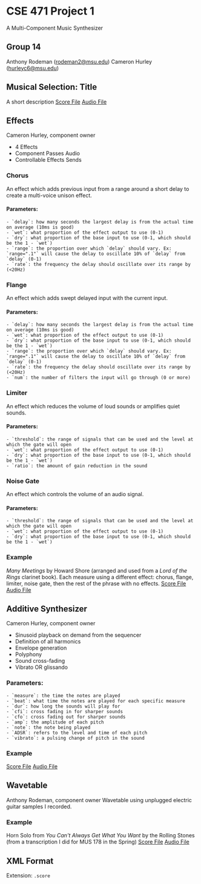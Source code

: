 # CSE 471 Project 1
A Multi-Component Music Synthesizer


## Group 14
Anthony Rodeman (rodeman2@msu.edu)
Cameron Hurley (hurleyc6@msu.edu)

## Musical Selection: Title
A short description
[Score File](music-selection.score)
[Audio File](music-selection.wav)

## Effects
Cameron Hurley, component owner
- 4 Effects
- Component Passes Audio
- Controllable Effects Sends

### Chorus
An effect which adds previous input from a range around a short delay to create a multi-voice unison effect. 
#### Parameters:
	- `delay`: how many seconds the largest delay is from the actual time on average (10ms is good)
	- `wet`: what proportion of the effect output to use (0-1)
	- `dry`: what proportion of the base input to use (0-1, which should be the 1 - `wet`)
	- `range`: the proportion over which `delay` should vary. Ex: `range=".1"` will cause the delay to oscillate 10% of `delay` from `delay` (0-1)
	- `rate`: the frequency the delay should oscillate over its range by (<20Hz)

### Flange
An effect which adds swept delayed input with the current input.
#### Parameters:
	- `delay`: how many seconds the largest delay is from the actual time on average (10ms is good)
	- `wet`: what proportion of the effect output to use (0-1)
	- `dry`: what proportion of the base input to use (0-1, which should be the 1 - `wet`)
	- `range`: the proportion over which `delay` should vary. Ex: `range=".1"` will cause the delay to oscillate 10% of `delay` from `delay` (0-1)
	- `rate`: the frequency the delay should oscillate over its range by (<20Hz)
	- `num`: the number of filters the input will go through (0 or more)

### Limiter
An effect which reduces the volume of loud sounds or amplifies quiet sounds.
#### Parameters:
	- `threshold`: the range of signals that can be used and the level at which the gate will open
	- `wet`: what proportion of the effect output to use (0-1)
	- `dry`: what proportion of the base input to use (0-1, which should be the 1 - `wet`)
	- `ratio`: the amount of gain reduction in the sound
	
### Noise Gate
An effect which controls the volume of an audio signal.
#### Parameters:
	- `threshold`: the range of signals that can be used and the level at which the gate will open
	- `wet`: what proportion of the effect output to use (0-1)
	- `dry`: what proportion of the base input to use (0-1, which should be the 1 - `wet`)

### Example
*Many Meetings* by Howard Shore (arranged and used from a *Lord of the Rings* clarinet book).
Each measure using a different effect: chorus, flange, limiter, noise gate, then the rest of the phrase with no effects.
[Score File](effects-example.score)
[Audio File](effects-example.wav)

## Additive Synthesizer
Cameron Hurley, component owner
- Sinusoid playback on demand from the sequencer
- Definition of all harmonics
- Envelope generation
- Polyphony
- Sound cross-fading
- Vibrato OR glissando

### Parameters:
	- `measure`: the time the notes are played
	- `beat`: what time the notes are played for each specific measure
	- `dur`: how long the sounds will play for
	- `cfi`: cross fading in for sharper sounds
	- `cfo`: cross fading out for sharper sounds
	- `amp`: the amplitude of each pitch
	- `note`: the note being played
	- `ADSR`: refers to the level and time of each pitch
	- `vibrato`: a pulsing change of pitch in the sound

### Example
[Score File](additive-synthesizer.score)
[Audio File](additive-sythesizer.wav)

## Wavetable
Anthony Rodeman, component owner
Wavetable using unplugged electric guitar samples I recorded.

### Example
Horn Solo from *You Can't Always Get What You Want* by the Rolling Stones (from a transcription I did for MUS 178 in the Spring)
[Score File](wavetable-example.score)
[Audio File](wavetable-example.wav)

## XML Format
Extension: `.score`
